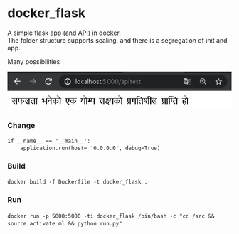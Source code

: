 # docker_flask
A simple flask app (and API) in docker.  
The folder structure supports scaling, and there is a segregation of init and app. 

Many possibilities

![](https://github.com/ayushsubedi/docker_flask/blob/master/feature.PNG?raw=true)

### Change

```
if __name__ == '__main__':
    application.run(host= '0.0.0.0', debug=True)
```

### Build
```docker build -f Dockerfile -t docker_flask .```

### Run
```docker run -p 5000:5000 -ti docker_flask /bin/bash -c "cd /src && source activate ml && python run.py"```

